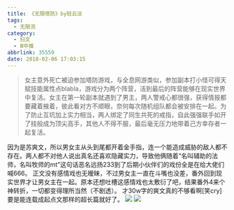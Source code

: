 ```yaml
---
title: 《无限塔防》by轻云淡
tags:
  - 无限流
category:
  - 扫文
  - Ⅲ中推
abbrlink: 35559
date: 2018-02-06 17:03:15
---
```

<meta name="referrer" content="no-referrer" />

> 女主意外死亡被迫参加塔防游戏，与全息网游类似，参加副本打小怪可得天赋技能属性点blabla，游戏分为两个阵营，活到最后的阵营能够在现实世界中复活。女主在第一轮副本就遇到了男主，两人警戒心都很强，获得情报都要藏着掖着，彼此看对方不顺眼，奈何每次随机组队都会被安排在一起。为了防止互坑加上实力相当，两人绑定了同生共死的戒指，自此强强联手如开了挂般成为顶尖高手，其他人不得不服，最后毫无压力地带着己方幸存者一起复活。

<!-- more -->

因为是苏爽文，所以男女主从头到尾都开着金手指，连一个能造成威胁的敌人都不存在。两人都不对他人说出真名还喜欢隐藏实力，导致他俩随着“名叫辅助的法师，名叫牧师的mt”这句话恶名远扬233到了后期小伙伴们的戏份全是在给大佬们喊666。
正文没有感情戏也无暧昧，不过男女主一直在斗嘴也没差，番外回到现实世界才让男女主在一起。原本还想吐槽这感情戏也太敷衍了吧，结果番外4来个神转折，一切都变得理所当然（不剧透）。
才30w字的爽文真的不够看啊[笑cry]要是能连载成起点文那样的超长篇就好了。
![](https://wx3.sinaimg.cn/mw690/0069kFhhgy1fo6600f6tnj30yi1pcqv5.jpg)
![](https://wx1.sinaimg.cn/mw690/0069kFhhgy1fo66022eivj30yi1pcqv5.jpg)